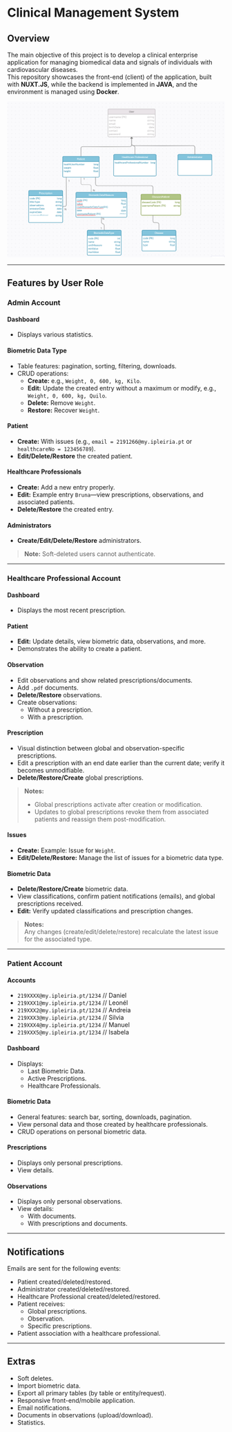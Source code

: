 # Clinical Management System

## Overview

The main objective of this project is to develop a clinical enterprise application for managing biomedical data and signals of individuals with cardiovascular diseases.  
This repository showcases the front-end (client) of the application, built with **NUXT.JS**, while the backend is implemented in **JAVA**, and the environment is managed using **Docker**.


![Sample Diagram](Assets/Entidade_relacionamento.png)

---

## Features by User Role

### Admin Account

#### Dashboard
- Displays various statistics.

#### Biometric Data Type
- Table features: pagination, sorting, filtering, downloads.
- CRUD operations:
  - **Create:** e.g., `Weight, 0, 600, kg, Kilo`.
  - **Edit:** Update the created entry without a maximum or modify, e.g., `Weight, 0, 600, kg, Quilo`.
  - **Delete:** Remove `Weight`.
  - **Restore:** Recover `Weight`.

#### Patient
- **Create:** With issues (e.g., `email = 2191266@my.ipleiria.pt` or `healthcareNo = 123456789`).
- **Edit/Delete/Restore** the created patient.

#### Healthcare Professionals
- **Create:** Add a new entry properly.
- **Edit:** Example entry `Bruna`—view prescriptions, observations, and associated patients.
- **Delete/Restore** the created entry.

#### Administrators
- **Create/Edit/Delete/Restore** administrators.

> **Note:** Soft-deleted users cannot authenticate.

---

### Healthcare Professional Account

#### Dashboard
- Displays the most recent prescription.

#### Patient
- **Edit:** Update details, view biometric data, observations, and more.
- Demonstrates the ability to create a patient.

#### Observation
- Edit observations and show related prescriptions/documents.
- Add `.pdf` documents.
- **Delete/Restore** observations.
- Create observations:
  - Without a prescription.
  - With a prescription.

#### Prescription
- Visual distinction between global and observation-specific prescriptions.
- Edit a prescription with an end date earlier than the current date; verify it becomes unmodifiable.
- **Delete/Restore/Create** global prescriptions.

> **Notes:**
> - Global prescriptions activate after creation or modification.  
> - Updates to global prescriptions revoke them from associated patients and reassign them post-modification.

#### Issues
- **Create:** Example: Issue for `Weight`.
- **Edit/Delete/Restore:** Manage the list of issues for a biometric data type.

#### Biometric Data
- **Delete/Restore/Create** biometric data.  
- View classifications, confirm patient notifications (emails), and global prescriptions received.  
- **Edit:** Verify updated classifications and prescription changes.  

> **Notes:**  
> Any changes (create/edit/delete/restore) recalculate the latest issue for the associated type.

---

### Patient Account

#### Accounts
- `219XXXX@my.ipleiria.pt/1234` // Daniel  
- `219XXX1@my.ipleiria.pt/1234` // Leonél  
- `219XXX2@my.ipleiria.pt/1234` // Andreia  
- `219XXX3@my.ipleiria.pt/1234` // Silvia  
- `219XXX4@my.ipleiria.pt/1234` // Manuel  
- `219XXX5@my.ipleiria.pt/1234` // Isabela  

#### Dashboard
- Displays:
  - Last Biometric Data.
  - Active Prescriptions.
  - Healthcare Professionals.

#### Biometric Data
- General features: search bar, sorting, downloads, pagination.
- View personal data and those created by healthcare professionals.
- CRUD operations on personal biometric data.

#### Prescriptions
- Displays only personal prescriptions.
- View details.

#### Observations
- Displays only personal observations.
- View details:
  - With documents.
  - With prescriptions and documents.

---

## Notifications

Emails are sent for the following events:
- Patient created/deleted/restored.
- Administrator created/deleted/restored.
- Healthcare Professional created/deleted/restored.
- Patient receives:
  - Global prescriptions.
  - Observation.
  - Specific prescriptions.
- Patient association with a healthcare professional.

---

## Extras

- Soft deletes.
- Import biometric data.
- Export all primary tables (by table or entity/request).
- Responsive front-end/mobile application.
- Email notifications.
- Documents in observations (upload/download).
- Statistics.